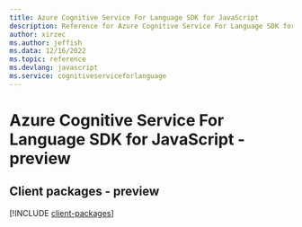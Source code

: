 ```yaml
---
title: Azure Cognitive Service For Language SDK for JavaScript
description: Reference for Azure Cognitive Service For Language SDK for JavaScript
author: xirzec
ms.author: jeffish
ms.data: 12/16/2022
ms.topic: reference
ms.devlang: javascript
ms.service: cognitiveserviceforlanguage
---
```

# Azure Cognitive Service For Language SDK for JavaScript - preview

## Client packages - preview
[!INCLUDE [client-packages](cognitive-service-for-language-client-index.md)]